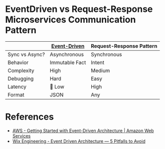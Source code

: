 # EventDriven vs Request-Response Microservices Communication Pattern

|                | [Event-Driven](../5_MessageBrokers/Glossaries/EventDrivenArchitecture.md) | Request-Response Pattern |
|----------------|---------------------------------------------------------------------------|--------------------------|
| Sync vs Async? | Asynchronous                                                              | Synchronous              |
| Behavior       | Immutable Fact                                                            | Intent                   |
| Complexity     | High                                                                      | Medium                   |
| Debugging      | Hard                                                                      | Easy                     |
| Latency        | :rocket: Low                                                              | High                     |
| Format         | JSON                                                                      | Any                      |

# References
- [AWS - Getting Started with Event-Driven Architecture | Amazon Web Services](https://www.youtube.com/watch?v=UCt7GlGsLTQ)
- [Wix Engineering - Event Driven Architecture — 5 Pitfalls to Avoid](https://medium.com/wix-engineering/event-driven-architecture-5-pitfalls-to-avoid-b3ebf885bdb1)
